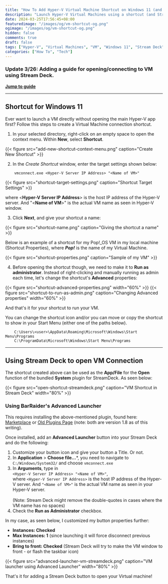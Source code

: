 ```yaml
---
title: "How To Add Hyper-V Virtual Machine Shortcut on Windows 11 (and Stream Deck)"
description: "Launch Hyper-V Virtual Machines using a shortcut (and Stream Deck)"
date: 2024-03-25T17:56:45+08:00
featuredimage: "/images/og/vm-shortcut-og.png"
ogimage: "/images/og/vm-shortcut-og.png"
hidden: false
comments: true
draft: false
tags: ["Hyper-V", "Virtual Machines", "VM", "Windows 11", "Stream Deck"]
categories: ["How To", "Tech"]
---
```


### Update 3/26: Adding a guide for opening/connecting to VM using Stream Deck.

[**Jump to guide**](#using-stream-deck-to-open-vm-connection)

<hr>

## Shortcut for Windows 11

Ever want to launch a VM directly without opening the main Hyper-V app first?
Follow this steps to create a Virtual Machine connection shortcut.

1. In your selected directory, right-click on an empty space to open the context menu. Within **New**, select **Shortcut**.

{{< figure src="add-new-shortcut-context-menu.png" caption="Create New Shortcut" >}}

2. In the *Create Shortcut* window, enter the target settings shown below:

```
    vmconnect.exe <Hyper-V Server IP Address> "<Name of VM>"
```

{{< figure src="shortcut-target-settings.png" caption="Shortcut Target Settings" >}}

where <**Hyper-V Server IP Address**> is the host IP address of the Hyper-V server. And "<**Name of VM**>" is the actual VM name as seen in Hyper-V window.

3. Click **Next**, and give your shortcut a name:

{{< figure src="shortcut-name.png" caption="Giving the shortcut a name" >}}

Below is an example of a shortcut for my Pop!_OS VM in my local machine (Shortcut Properties), where ***Pop!*** is the name of my Virtual Machine.

{{< figure src="shortcut-properties.png" caption="Sample of my VM" >}}

4. Before opening the shortcut though, we need to make it to **Run as administrator**. Instead of right-clicking and manually running as admin each time, let's change the shortcut's **Advanced** properties:

{{< figure src="shortcut-advanced-properties.png" width="60%" >}}
{{< figure src="shortcut-to-run-as-admin.png" caption="Changing Advanced properties" width="60%" >}}

And that's it for your shortcut to run your VM. 

You can change the shortcut icon and/or you can move or copy the shortcut to show in your Start Menu (either one of the paths below). 

```
    C:\Users\<user>\AppData\Roaming\Microsoft\Windows\Start Menu\Programs
    C:\ProgramData\Microsoft\Windows\Start Menu\Programs
```

<hr>

## Using Stream Deck to open VM Connection

The shortcut created above can be used as the **App/File** for the **Open** function of the bundled **System** plugin for StreamDeck. As seen below:

{{< figure src="open-shortcut-streamdeck.png" caption="VM Shortcut in Stream Deck" width="80%" >}}

### Using BarRaider's Advanced Launcher

This requires installing the above-mentioned plugin, found here: [Marketplace](https://marketplace.elgato.com/product/advanced-launcher-d9a289e4-9f61-4613-9f86-0069f5897125) or [Old Plugins Page](https://apps.elgato.com/plugins/com.barraider.advancedlauncher) (note: both are version 1.8 as of this writing).

Once installed, add an **Advanced Launcher** button into your Stream Deck and do the following:

1. Customize your button icon and give your button a Title. Or not.
2. In **Application** > **Choose file...***, you need to navigate to ```C:/Windows/System32/``` and choose ```vmconnect.exe```
3. In **Arguments**, type in <br> ```<Hyper-V Server IP Address> "<Name of VM>"```, <br> where ```<Hyper-V Server IP Address>``` is the host IP address of the Hyper-V server. And ```"<Name of VM>"``` is the actual VM name as seen in your Hyper-V server. <br><br> (Note: Stream Deck might remove the double-quotes in cases where the VM name has no spaces)
4. Check the **Run as Administrator** checkbox.

In my case, as seen below, I customized my button properties further:

- **Instances: Checked**
- **Max Instances: 1** (since launching it will force disconnect previous instances)
- **Bring to front: Checked** (Stream Deck will try to make the VM window to front - or flash the taskbar icon)

{{< figure src="advanced-launcher-vm-streamdeck.png" caption="VM launcher using Advanced Launcher" width="80%" >}}


That's it for adding a Stream Deck button to open your Virtual machine!